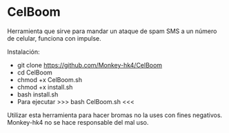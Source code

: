 # CelBoom
Herramienta que sirve para mandar un ataque de spam SMS a un número de celular, funciona con impulse.

Instalación:
- git clone https://github.com/Monkey-hk4/CelBoom
- cd CelBoom
- chmod +x CelBoom.sh
- chmod +x install.sh
- bash install.sh
- Para ejecutar  >>> bash CelBoom.sh <<<

Utilizar esta herramienta para hacer bromas no la uses con fines negativos.
Monkey-hk4 no se hace responsable del mal uso.
